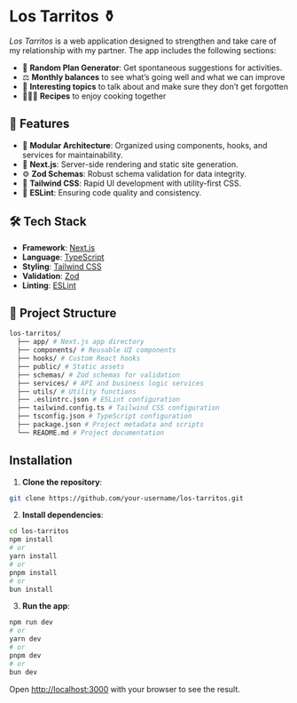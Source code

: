 # Los Tarritos ⚱️

*Los Tarritos* is a web application designed to strengthen and take care of my relationship with my partner. The app includes the following sections:

- 🎯 **Random Plan Generator**: Get spontaneous suggestions for activities.
- ⚖️ **Monthly balances** to see what’s going well and what we can improve
- 🦜 **Interesting topics** to talk about and make sure they don’t get forgotten
- 🧑🏽‍🍳 **Recipes** to enjoy cooking together

## 🌟 Features

- 🧩 **Modular Architecture**: Organized using components, hooks, and services for maintainability.
- 🚀 **Next.js**: Server-side rendering and static site generation.
- ⚙️ **Zod Schemas**: Robust schema validation for data integrity.
- 🎨 **Tailwind CSS**: Rapid UI development with utility-first CSS.
- 👀 **ESLint**: Ensuring code quality and consistency.

## 🛠️ Tech Stack

- **Framework**: [Next.js](https://nextjs.org/)
- **Language**: [TypeScript](https://www.typescriptlang.org/)
- **Styling**: [Tailwind CSS](https://tailwindcss.com/)
- **Validation**: [Zod](https://zod.dev/)
- **Linting**: [ESLint](https://eslint.org/)

## 📁 Project Structure

```bash
los-tarritos/
  ├── app/ # Next.js app directory
  ├── components/ # Reusable UI components
  ├── hooks/ # Custom React hooks
  ├── public/ # Static assets
  ├── schemas/ # Zod schemas for validation
  ├── services/ # API and business logic services
  ├── utils/ # Utility functions
  ├── .eslintrc.json # ESLint configuration
  ├── tailwind.config.ts # Tailwind CSS configuration
  ├── tsconfig.json # TypeScript configuration
  ├── package.json # Project metadata and scripts
  └── README.md # Project documentation
```

## Installation

1. **Clone the repository**:

```bash
git clone https://github.com/your-username/los-tarritos.git
```

2. **Install dependencies**:

```bash
cd los-tarritos
npm install
# or
yarn install
# or
pnpm install
# or
bun install
```

3. **Run the app**:

```bash
npm run dev
# or
yarn dev
# or
pnpm dev
# or
bun dev
```

Open [http://localhost:3000](http://localhost:3000) with your browser to see the result.